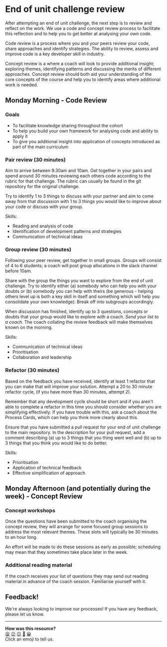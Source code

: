 # End of unit challenge review

After attempting an end of unit challenge, the next step is to review and reflect on the work. We use a code and concept review process to facilitate this reflection and to help you to get better at analysing your own code.

Code review is a process where you and your peers review your code, share approaches and identify strategies. The ability to review, assess and improve code is a key developer skill in industry.

Concept review is a where a coach will look to provide additional insight; exploring themes, identifying patterns and discussing the merits of different approaches. Concept review should both aid your understanding of the core concepts of the course and help you to identify areas where additional work is needed.   

## Monday Morning - Code Review

### Goals

- To facilitate knowledge sharing throughout the cohort
- To help you build your own framework for analysing code and ability to apply it
- To give you additional insight into application of concepts introduced as part of the main curriculum

### Pair review (30 minutes)

Aim to arrive between 9.30am and 10am. Get together in your pairs and spend around 30 minutes reviewing each others code according to the rubric for that challenge. The rubric can usually be found in the git repository for the original challenge.

Try to identify 1 to 3 things to discuss with your partner and aim to come away from that discussion with 1 to 3 things you would like to improve about your code or discuss with your group.

Skills:
- Reading and analysis of code
- Identification of development patterns and strategies
- Communication of technical ideas

### Group review (30 minutes)

Following your peer review, get together in small groups. Groups will consist of 4 to 6 students; a coach will post group allocations in the slack channel before 10am.

Share with the group the things you want to explore from the end of unit challenge. Try to identify either (a) somebody who can help you with your doubts or (b) somebody you can help with theirs (be generous - helping others level up is both a key skill in itself and something which will help you consolidate your own knowledge). Break off into subgroups accordingly.

When discussion has finished, identify up to 3 questions, concepts or doubts that your group would like to explore with a coach. *Send your list to a coach*. The coach collating the review feedback will make themselves known on the morning.

Skills:
- Communication of technical ideas
- Prioritisation
- Collaboration and leadership

### Refactor (30 minutes)

Based on the feedback you have received, identify at least 1 refactor that you can make that will improve your solution. Attempt a 20 to 30 minute refactor cycle, (if you have more than 30 minutes, attempt 2).

Remember that any development cycle should be short and if you aren't able to complete a refactor in this time you should consider whether you are simplifying effectively. If you have trouble with this, ask a coach about the Process Cards, which can help you think more clearly about this.

Ensure that you have submitted a pull request for your end of unit challenge to the main repository. In the description for your pull request, add a comment describing (a) up to 3 things that you thing went well and (b) up to 3 things that you think you would like to do better.

Skills:
- Prioritisation
- Application of technical feedback
- Effective simplification of approach

## Monday Afternoon (and potentially during the week) - Concept Review

### Concept workshops

Once the questions have been submitted to the coach organising the concept review, they will arrange for some focused group sessions to address the most relevant themes. These slots will typically be 30 minutes to an hour long.

An effort will be made to do these sessions as early as possible; scheduling may mean that they sometimes take place later in the week.

### Additional reading material

If the coach receives your list of questions they may send out reading material in advance of the coach session. Familiarise yourself with it.

## Feedback!

We're always looking to improve our processes! If you have any feedback, please let us know.

<!-- BEGIN GENERATED SECTION DO NOT EDIT -->

---

**How was this resource?**  
[😫](https://airtable.com/shrUJ3t7KLMqVRFKR?prefill_Repository=course&prefill_File=pills/challenge_review.md&prefill_Sentiment=😫) [😕](https://airtable.com/shrUJ3t7KLMqVRFKR?prefill_Repository=course&prefill_File=pills/challenge_review.md&prefill_Sentiment=😕) [😐](https://airtable.com/shrUJ3t7KLMqVRFKR?prefill_Repository=course&prefill_File=pills/challenge_review.md&prefill_Sentiment=😐) [🙂](https://airtable.com/shrUJ3t7KLMqVRFKR?prefill_Repository=course&prefill_File=pills/challenge_review.md&prefill_Sentiment=🙂) [😀](https://airtable.com/shrUJ3t7KLMqVRFKR?prefill_Repository=course&prefill_File=pills/challenge_review.md&prefill_Sentiment=😀)  
Click an emoji to tell us.

<!-- END GENERATED SECTION DO NOT EDIT -->
